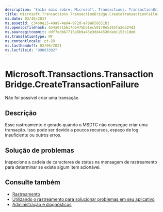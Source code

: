 ```yaml
---
description: 'Saiba mais sobre: Microsoft. Transactions. TransactionBridge. CreateTransactionFailure'
title: Microsoft.Transactions.TransactionBridge.CreateTransactionFailure
ms.date: 03/30/2017
ms.assetid: c3468e23-49a9-4a84-972d-a79a658851b3
ms.openlocfilehash: 6b4a071b617de475b51ec50178e5205fa2e524d2
ms.sourcegitcommit: ddf7edb67715a5b9a45e3dd44536dabc153c1de0
ms.translationtype: MT
ms.contentlocale: pt-BR
ms.lasthandoff: 02/06/2021
ms.locfileid: "99803302"
---
```

# <a name="microsofttransactionstransactionbridgecreatetransactionfailure"></a>Microsoft.Transactions.TransactionBridge.CreateTransactionFailure

Não foi possível criar uma transação.  
  
## <a name="description"></a>Descrição  

 Esse rastreamento é gerado quando o MSDTC não consegue criar uma transação. Isso pode ser devido a poucos recursos, espaço de log insuficiente ou outros erros.  
  
## <a name="troubleshooting"></a>Solução de problemas  

 Inspecione a cadeia de caracteres de status na mensagem de rastreamento para determinar se existe algum item acionável.  
  
## <a name="see-also"></a>Consulte também

- [Rastreamento](index.md)
- [Utilizando o rastreamento para solucionar problemas em seu aplicativo](using-tracing-to-troubleshoot-your-application.md)
- [Administração e diagnósticos](../index.md)
